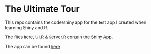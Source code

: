 # The Ultimate Tour

This repo contains the code/shiny app for the test app I created when learning Shiny and R.

The files here, UI.R & Server.R contain the Shiny App.

The app can be found [here](http://leehbi.shinyapps.io/UltimateTour/) 





